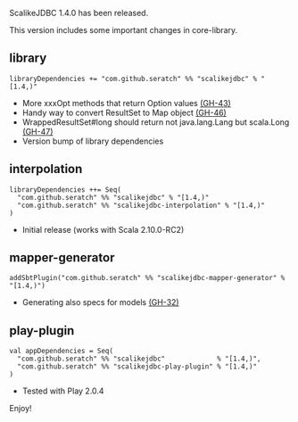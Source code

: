 ScalikeJDBC 1.4.0 has been released. 

This version includes some important changes in core-library.

## library

    libraryDependencies += "com.github.seratch" %% "scalikejdbc" % "[1.4,)"

* More xxxOpt methods that return Option values [(GH-43)](https://github.com/scalikejdbc/scalikejdbc/issues/43)
* Handy way to convert ResultSet to Map object [(GH-46)](https://github.com/scalikejdbc/scalikejdbc/issues/46)
* WrappedResultSet#long should return not java.lang.Lang but scala.Long [(GH-47)](https://github.com/scalikejdbc/scalikejdbc/issues/47)
* Version bump of library dependencies

## interpolation

    libraryDependencies ++= Seq(
      "com.github.seratch" %% "scalikejdbc" % "[1.4,)"
      "com.github.seratch" %% "scalikejdbc-interpolation" % "[1.4,)"
    )

* Initial release (works with Scala 2.10.0-RC2)

## mapper-generator

    addSbtPlugin("com.github.seratch" %% "scalikejdbc-mapper-generator" % "[1.4,)")

* Generating also specs for models [(GH-32)](https://github.com/scalikejdbc/scalikejdbc/issues/32)

## play-plugin

    val appDependencies = Seq(
      "com.github.seratch" %% "scalikejdbc"             % "[1.4,)",
      "com.github.seratch" %% "scalikejdbc-play-plugin" % "[1.4,)"
    )

* Tested with Play 2.0.4

Enjoy!

